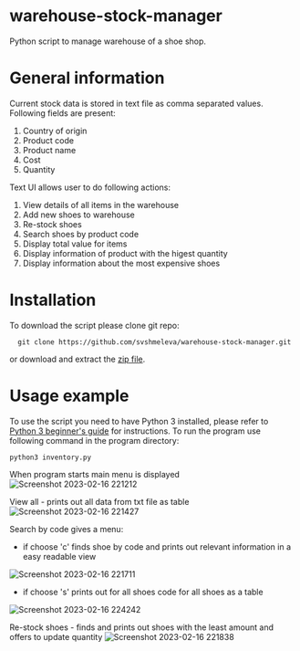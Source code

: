 # warehouse-stock-manager
Python script to manage warehouse of a shoe shop.

# General information

Current stock data is stored in text file as comma separated values. Following fields are present:
1. Country of origin
2. Product code
3. Product name
4. Cost
5. Quantity

Text UI allows user to do following actions:
1. View details of all items in the warehouse
2. Add new shoes to warehouse
3. Re-stock shoes
4. Search shoes by product code
5. Display total value for items
6. Display information of product with the higest quantity
7. Display information about the most expensive shoes

# Installation

To download the script please clone git repo:
```
  git clone https://github.com/svshmeleva/warehouse-stock-manager.git
```

or download and extract the [zip file](https://github.com/svshmeleva/warehouse-stock-manager/archive/refs/heads/main.zip).

# Usage example
To use the script you need to have Python 3 installed, please refer to [Python 3 beginner's guide](https://wiki.python.org/moin/BeginnersGuide/Download) for instructions.
To run the program use following command in the program directory:
```
python3 inventory.py
```

When program starts main menu is displayed
![Screenshot 2023-02-16 221212](https://user-images.githubusercontent.com/120607373/219506575-f35f076b-092d-4f41-bc1d-3c00ea9eef5b.jpg)

View all - prints out all data from txt file as table
![Screenshot 2023-02-16 221427](https://user-images.githubusercontent.com/120607373/219506466-59117d28-098f-4966-91ef-7b01f12b22c2.jpg)

Search by code gives a menu:
- if choose 'c' finds shoe by code and prints out relevant information in a easy readable view

![Screenshot 2023-02-16 221711](https://user-images.githubusercontent.com/120607373/219506782-2adb863e-3108-4f60-ac58-9d0c094d29fb.jpg)

- if choose 's' prints out for all shoes code for all shoes as a table

![Screenshot 2023-02-16 224242](https://user-images.githubusercontent.com/120607373/219506845-26ff9e65-615b-44a6-9373-11898d2cd66d.jpg)


Re-stock shoes - finds and prints out shoes with the least amount and offers to update quantity
![Screenshot 2023-02-16 221838](https://user-images.githubusercontent.com/120607373/219507275-39e80bd0-e4dc-4695-8ee4-0d74c283c084.jpg)

